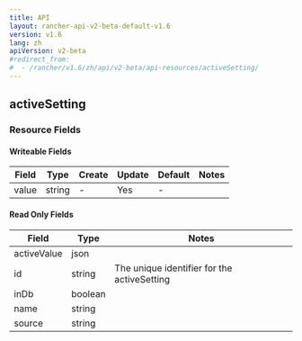 ```yaml
---
title: API
layout: rancher-api-v2-beta-default-v1.6
version: v1.6
lang: zh
apiVersion: v2-beta
#redirect_from:
#  - /rancher/v1.6/zh/api/v2-beta/api-resources/activeSetting/
---
```


## activeSetting



### Resource Fields

#### Writeable Fields

Field | Type | Create | Update | Default | Notes
---|---|---|---|---|---
value | string | - | Yes | - | 


#### Read Only Fields

Field | Type   | Notes
---|---|---
activeValue | json  | 
id | string  | The unique identifier for the activeSetting
inDb | boolean  | 
name | string  | 
source | string  | 


<br>
